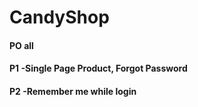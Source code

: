 # CandyShop

#### PO all
#### P1 -Single Page Product, Forgot Password
#### P2 -Remember me while login
